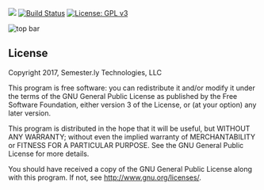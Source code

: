 <p align="center">

  <a href="https://semester.ly"><img src="https://semester.ly/static/img/logo2.0-32x32.png"/></a>
  [![Build Status](https://travis-ci.com/noahpresler/semesterly.svg?token=4y9SYQsb7pCqAsUpdN2F&branch=master)](https://travis-ci.com/noahpresler/semesterly)
  [![License: GPL v3](https://img.shields.io/badge/License-GPL%20v3-blue.svg)](https://www.gnu.org/licenses/gpl-3.0)

</p>

![top bar](http://i.imgur.com/oSLGPxT.png)

## License

Copyright 2017, Semester.ly Technologies, LLC

This program is free software: you can redistribute it and/or modify
it under the terms of the GNU General Public License as published by
the Free Software Foundation, either version 3 of the License, or
(at your option) any later version.

This program is distributed in the hope that it will be useful,
but WITHOUT ANY WARRANTY; without even the implied warranty of
MERCHANTABILITY or FITNESS FOR A PARTICULAR PURPOSE.  See the
GNU General Public License for more details.

You should have received a copy of the GNU General Public License
along with this program.  If not, see <http://www.gnu.org/licenses/>.
